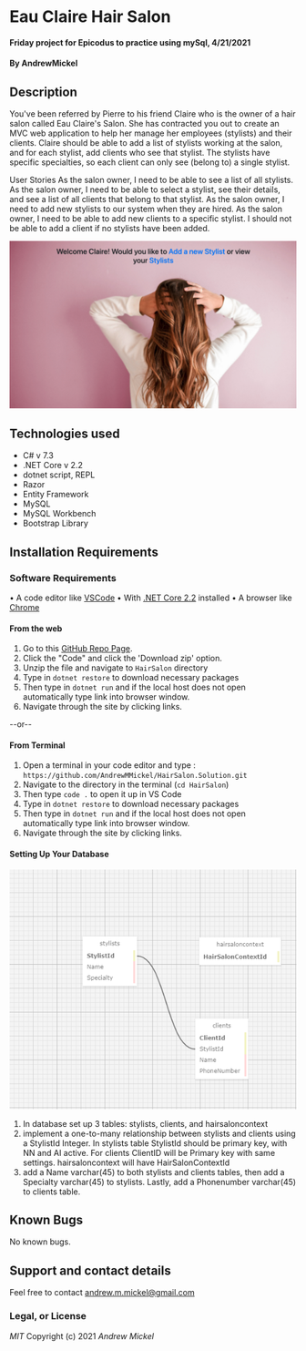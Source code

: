 # Eau Claire Hair Salon

#### Friday project for Epicodus to practice using mySql, 4/21/2021

#### By AndrewMickel

## Description

  You've been referred by Pierre to his friend Claire who is the owner of a hair salon called Eau Claire's Salon. She has contracted you out to create an MVC web application to help her manage her employees (stylists) and their clients. Claire should be able to add a list of stylists working at the salon, and for each stylist, add clients who see that stylist. The stylists have specific specialties, so each client can only see (belong to) a single stylist.

  User Stories
  As the salon owner, I need to be able to see a list of all stylists.
  As the salon owner, I need to be able to select a stylist, see their details, and see a list of all clients that belong to that stylist.
  As the salon owner, I need to add new stylists to our system when they are hired.
  As the salon owner, I need to be able to add new clients to a specific stylist. I should not be able to add a client if no stylists have been added.

![Splash Page](./wwwroot/img/hairsalonsplash.png)

## Technologies used

- C# v 7.3
- .NET Core v 2.2
- dotnet script, REPL
- Razor
- Entity Framework
- MySQL
- MySQL Workbench
- Bootstrap Library

## Installation Requirements

### Software Requirements
• A code editor like [VSCode](https://code.visualstudio.com/download)
• With [.NET Core 2.2](https://dotnet.microsoft.com/download/dotnet-core/thank-you/sdk-2.2.106-macos-x64-installer) installed
• A browser like [Chrome](https://www.google.com/chrome/)

#### From the web
1. Go to this [GitHub Repo Page](https://github.com/AndrewMMickel/HairSalon.Solution.git).
2. Click the "Code" and click the 'Download zip' option.
3. Unzip the file and navigate to `HairSalon` directory
4. Type in `dotnet restore` to download necessary packages
5. Then type in `dotnet run` and if the local host does not open automatically type link into browser window.
6. Navigate through the site by clicking links.

--or--

#### From Terminal

1. Open a terminal in your code editor and type 
: `https://github.com/AndrewMMickel/HairSalon.Solution.git`
2. Navigate to the directory in the terminal (`cd HairSalon`)
3. Then type `code .` to open it up in VS Code
4. Type in `dotnet restore` to download necessary packages
5. Then type in `dotnet run` and if the local host does not open automatically type link into browser window.
6. Navigate through the site by clicking links.

#### Setting Up Your Database
![Splash Page](./wwwroot/img/Database.PNG)
1. In database set up 3 tables: stylists, clients, and hairsaloncontext
2. implement a one-to-many relationship between stylists and clients using a StylistId Integer. In stylists table StylistId should be primary key, with NN and AI active. For clients ClientID will be Primary key with same settings. hairsaloncontext will have HairSalonContextId
3. add a Name varchar(45) to both stylists and clients tables, then add a Specialty varchar(45) to stylists. Lastly, add a Phonenumber varchar(45) to clients table.

## Known Bugs

No known bugs.

## Support and contact details

Feel free to contact <andrew.m.mickel@gmail.com>


### Legal, or License

_MIT_ Copyright (c) 2021 *_Andrew Mickel_*